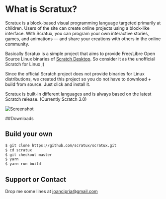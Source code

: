 # What is Scratux?
Scratux is a block-based visual programming language targeted primarily at children. Users of the site can create online projects using a block-like interface. With Scratux, you can program your own interactive stories, games, and animations — and share your creations with others in the online community.

Basically Scratux is a simple project that aims to provide Free/Libre Open Source Linux binaries of [Scratch Desktop](https://scratch.mit.edu/download). So consider it as the unofficial Scratch for Linux ;)

Since the official Scratch project does not provide binaries for Linux distributions, we created this project so you do not have to download + build from source. Just click and install it.

Scratux is built-in different languages and is always based on the latest Scratch release. (Currently Scratch 3.0)

![Screenshot](https://scratux.github.io/assets/images/screenshot.png)

##Downloads

## Build your own

```sh
$ git clone https://github.com/scratux/scratux.git
$ cd scratux
$ git checkout master
$ yarn
$ yarn run build
```

## Support or Contact

Drop me some lines at joancipria@gmail.com
